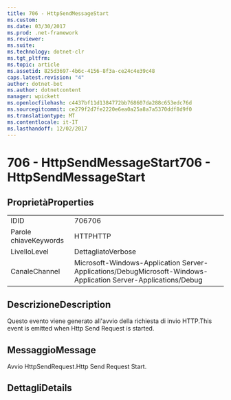 ```yaml
---
title: 706 - HttpSendMessageStart
ms.custom: 
ms.date: 03/30/2017
ms.prod: .net-framework
ms.reviewer: 
ms.suite: 
ms.technology: dotnet-clr
ms.tgt_pltfrm: 
ms.topic: article
ms.assetid: 825d3697-4b6c-4156-8f3a-ce24c4e39c48
caps.latest.revision: "4"
author: dotnet-bot
ms.author: dotnetcontent
manager: wpickett
ms.openlocfilehash: c4437bf11d1384772bb768607da288c653edc76d
ms.sourcegitcommit: ce279f2d7fe2220e6ea0a25a8a7a5370ddf8d9f0
ms.translationtype: MT
ms.contentlocale: it-IT
ms.lasthandoff: 12/02/2017
---
```

# <a name="706---httpsendmessagestart"></a><span data-ttu-id="86547-102">706 - HttpSendMessageStart</span><span class="sxs-lookup"><span data-stu-id="86547-102">706 - HttpSendMessageStart</span></span>
## <a name="properties"></a><span data-ttu-id="86547-103">Proprietà</span><span class="sxs-lookup"><span data-stu-id="86547-103">Properties</span></span>  
  
|||  
|-|-|  
|<span data-ttu-id="86547-104">ID</span><span class="sxs-lookup"><span data-stu-id="86547-104">ID</span></span>|<span data-ttu-id="86547-105">706</span><span class="sxs-lookup"><span data-stu-id="86547-105">706</span></span>|  
|<span data-ttu-id="86547-106">Parole chiave</span><span class="sxs-lookup"><span data-stu-id="86547-106">Keywords</span></span>|<span data-ttu-id="86547-107">HTTP</span><span class="sxs-lookup"><span data-stu-id="86547-107">HTTP</span></span>|  
|<span data-ttu-id="86547-108">Livello</span><span class="sxs-lookup"><span data-stu-id="86547-108">Level</span></span>|<span data-ttu-id="86547-109">Dettagliato</span><span class="sxs-lookup"><span data-stu-id="86547-109">Verbose</span></span>|  
|<span data-ttu-id="86547-110">Canale</span><span class="sxs-lookup"><span data-stu-id="86547-110">Channel</span></span>|<span data-ttu-id="86547-111">Microsoft-Windows-Application Server-Applications/Debug</span><span class="sxs-lookup"><span data-stu-id="86547-111">Microsoft-Windows-Application Server-Applications/Debug</span></span>|  
  
## <a name="description"></a><span data-ttu-id="86547-112">Descrizione</span><span class="sxs-lookup"><span data-stu-id="86547-112">Description</span></span>  
 <span data-ttu-id="86547-113">Questo evento viene generato all'avvio della richiesta di invio HTTP.</span><span class="sxs-lookup"><span data-stu-id="86547-113">This event is emitted when Http Send Request is started.</span></span>  
  
## <a name="message"></a><span data-ttu-id="86547-114">Messaggio</span><span class="sxs-lookup"><span data-stu-id="86547-114">Message</span></span>  
 <span data-ttu-id="86547-115">Avvio HttpSendRequest.</span><span class="sxs-lookup"><span data-stu-id="86547-115">Http Send Request Start.</span></span>  
  
## <a name="details"></a><span data-ttu-id="86547-116">Dettagli</span><span class="sxs-lookup"><span data-stu-id="86547-116">Details</span></span>
